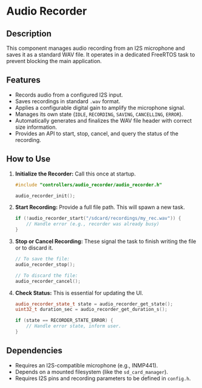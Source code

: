 # Audio Recorder

## Description
This component manages audio recording from an I2S microphone and saves it as a standard WAV file. It operates in a dedicated FreeRTOS task to prevent blocking the main application.

## Features
-   Records audio from a configured I2S input.
-   Saves recordings in standard `.wav` format.
-   Applies a configurable digital gain to amplify the microphone signal.
-   Manages its own state (`IDLE`, `RECORDING`, `SAVING`, `CANCELLING`, `ERROR`).
-   Automatically generates and finalizes the WAV file header with correct size information.
-   Provides an API to start, stop, cancel, and query the status of the recording.

## How to Use

1.  **Initialize the Recorder:**
    Call this once at startup.
    ```cpp
    #include "controllers/audio_recorder/audio_recorder.h"
    
    audio_recorder_init();
    ```

2.  **Start Recording:**
    Provide a full file path. This will spawn a new task.
    ```cpp
    if (!audio_recorder_start("/sdcard/recordings/my_rec.wav")) {
        // Handle error (e.g., recorder was already busy)
    }
    ```

3.  **Stop or Cancel Recording:**
    These signal the task to finish writing the file or to discard it.
    ```cpp
    // To save the file:
    audio_recorder_stop();

    // To discard the file:
    audio_recorder_cancel();
    ```

4.  **Check Status:**
    This is essential for updating the UI.
    ```cpp
    audio_recorder_state_t state = audio_recorder_get_state();
    uint32_t duration_sec = audio_recorder_get_duration_s();
    
    if (state == RECORDER_STATE_ERROR) {
        // Handle error state, inform user.
    }
    ```

## Dependencies
-   Requires an I2S-compatible microphone (e.g., INMP441).
-   Depends on a mounted filesystem (like the `sd_card_manager`).
-   Requires I2S pins and recording parameters to be defined in `config.h`.